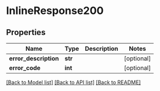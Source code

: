 # InlineResponse200

## Properties
Name | Type | Description | Notes
------------ | ------------- | ------------- | -------------
**error_description** | **str** |  | [optional] 
**error_code** | **int** |  | [optional] 

[[Back to Model list]](../README.md#documentation-for-models) [[Back to API list]](../README.md#documentation-for-api-endpoints) [[Back to README]](../README.md)

